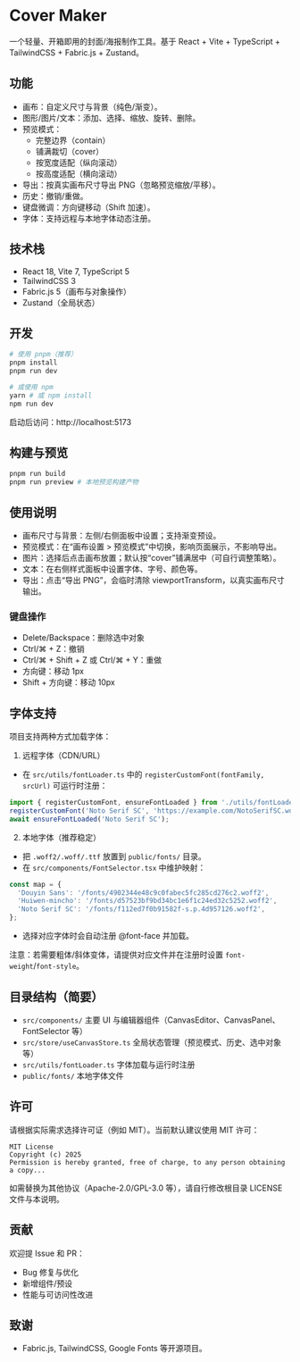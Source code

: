 # Cover Maker

一个轻量、开箱即用的封面/海报制作工具。基于 React + Vite + TypeScript + TailwindCSS + Fabric.js + Zustand。

## 功能
- 画布：自定义尺寸与背景（纯色/渐变）。
- 图形/图片/文本：添加、选择、缩放、旋转、删除。
- 预览模式：
  - 完整边界（contain）
  - 铺满裁切（cover）
  - 按宽度适配（纵向滚动）
  - 按高度适配（横向滚动）
- 导出：按真实画布尺寸导出 PNG（忽略预览缩放/平移）。
- 历史：撤销/重做。
- 键盘微调：方向键移动（Shift 加速）。
- 字体：支持远程与本地字体动态注册。

## 技术栈
- React 18, Vite 7, TypeScript 5
- TailwindCSS 3
- Fabric.js 5（画布与对象操作）
- Zustand（全局状态）

## 开发
```bash
# 使用 pnpm（推荐）
pnpm install
pnpm run dev

# 或使用 npm
yarn # 或 npm install
npm run dev
```
启动后访问：http://localhost:5173

## 构建与预览
```bash
pnpm run build
pnpm run preview # 本地预览构建产物
```

## 使用说明
- 画布尺寸与背景：左侧/右侧面板中设置；支持渐变预设。
- 预览模式：在“画布设置 > 预览模式”中切换，影响页面展示，不影响导出。
- 图片：选择后点击画布放置；默认按“cover”铺满居中（可自行调整策略）。
- 文本：在右侧样式面板中设置字体、字号、颜色等。
- 导出：点击“导出 PNG”，会临时清除 viewportTransform，以真实画布尺寸输出。

### 键盘操作
- Delete/Backspace：删除选中对象
- Ctrl/⌘ + Z：撤销
- Ctrl/⌘ + Shift + Z 或 Ctrl/⌘ + Y：重做
- 方向键：移动 1px
- Shift + 方向键：移动 10px

## 字体支持
项目支持两种方式加载字体：

1) 远程字体（CDN/URL）
- 在 `src/utils/fontLoader.ts` 中的 `registerCustomFont(fontFamily, srcUrl)` 可运行时注册：
```ts
import { registerCustomFont, ensureFontLoaded } from './utils/fontLoader';
registerCustomFont('Noto Serif SC', 'https://example.com/NotoSerifSC.woff2');
await ensureFontLoaded('Noto Serif SC');
```

2) 本地字体（推荐稳定）
- 把 `.woff2/.woff/.ttf` 放置到 `public/fonts/` 目录。
- 在 `src/components/FontSelector.tsx` 中维护映射：
```ts
const map = {
  'Douyin Sans': '/fonts/4902344e48c9c0fabec5fc285cd276c2.woff2',
  'Huiwen-mincho': '/fonts/d57523bf9bd34bc1e6f1c24ed32c5252.woff2',
  'Noto Serif SC': '/fonts/f112ed7f0b91582f-s.p.4d957126.woff2',
};
```
- 选择对应字体时会自动注册 @font-face 并加载。

注意：若需要粗体/斜体变体，请提供对应文件并在注册时设置 `font-weight`/`font-style`。

## 目录结构（简要）
- `src/components/` 主要 UI 与编辑器组件（CanvasEditor、CanvasPanel、FontSelector 等）
- `src/store/useCanvasStore.ts` 全局状态管理（预览模式、历史、选中对象等）
- `src/utils/fontLoader.ts` 字体加载与运行时注册
- `public/fonts/` 本地字体文件

## 许可
请根据实际需求选择许可证（例如 MIT）。当前默认建议使用 MIT 许可：
```
MIT License
Copyright (c) 2025
Permission is hereby granted, free of charge, to any person obtaining a copy...
```
如需替换为其他协议（Apache-2.0/GPL-3.0 等），请自行修改根目录 LICENSE 文件与本说明。

## 贡献
欢迎提 Issue 和 PR：
- Bug 修复与优化
- 新增组件/预设
- 性能与可访问性改进

## 致谢
- Fabric.js, TailwindCSS, Google Fonts 等开源项目。

